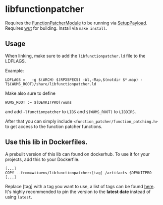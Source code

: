 # libfunctionpatcher
Requires the [FunctionPatcherModule](https://github.com/wiiu-env/FunctionPatcherModule) to be running via [SetupPayload](https://github.com/wiiu-env/SetupPayload).
Requires [wut](https://github.com/decaf-emu/wut) for building.
Install via `make install`.

## Usage
When linking, make sure to add the `libfunctionpatcher.ld` file to the LDFLAGS.

Example:
```
LDFLAGS	=	-g $(ARCH) $(RPXSPECS) -Wl,-Map,$(notdir $*.map) -T$(WUMS_ROOT)/share/libfunctionpatcher.ld
```

Make also sure to define 
```
WUMS_ROOT := $(DEVKITPRO)/wums
```
and add `-lfunctionpatcher` to `LIBS` and `$(WUMS_ROOT)` to `LIBDIRS`.

After that you can simply include `<function_patcher/function_patching.h>` to get access to the function patcher functions.

## Use this lib in Dockerfiles.
A prebuilt version of this lib can found on dockerhub. To use it for your projects, add this to your Dockerfile.
```
[...]
COPY --from=wiiuenv/libfunctionpatcher:[tag] /artifacts $DEVKITPRO
[...]
```
Replace [tag] with a tag you want to use, a list of tags can be found [here](https://hub.docker.com/r/wiiuenv/libfunctionpatcher/tags). 
It's highly recommended to pin the version to the **latest date** instead of using `latest`.